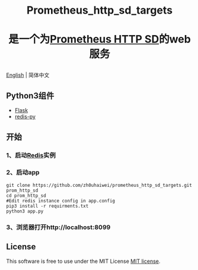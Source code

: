 # <p align="center">Prometheus_http_sd_targets</p>
# <p align="center">是一个为<a href="https://prometheus.io/docs/prometheus/latest/http_sd/">Prometheus HTTP SD</a>的web服务</p>

[English](README_zh.md) | 简体中文

## Python3组件
- <a href="https://flask.palletsprojects.com/en/2.3.x/">Flask</a>
- <a href="https://pypi.org/project/redis/">redis-py</a>

## 开始
### 1、启动<a href="https://redis.io/docs/getting-started/">Redis</a>实例
### 2、启动app
```shell
git clone https://github.com/zh0uhaiwei/prometheus_http_sd_targets.git prom_http_sd
cd prom_http_sd
#Edit redis instance config in app.config
pip3 install -r requirments.txt
python3 app.py
```
### 3、浏览器打开http://localhost:8099
## License

This software is free to use under the MIT License [MIT license](/LICENSE).
